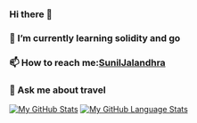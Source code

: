 ### Hi there 👋

<!--
**suniljalandhra/suniljalandhra** is a ✨ _special_ ✨ repository because its `README.md` (this file) appears on your GitHub profile.

Here are some ideas to get you started:

- 🔭 I’m currently working on ...
- 🌱 I’m currently learning ...
- 👯 I’m looking to collaborate on ...
- 🤔 I’m looking for help with ...
- 💬 Ask me about ...
- 📫 How to reach me: ...
- 😄 Pronouns: ...
- ⚡ Fun fact: ...
-->
 ### 🌱 I’m currently learning solidity and go
 ### 📫 How to reach me:[SunilJalandhra](https://twitter.com/suniljalandhra9)
 ### 💬 Ask me about travel 

[![My GitHub Stats](https://github-readme-stats.vercel.app/api/?username=suniljalandhra&count_private=true&theme=tokyonight&showicons=true)]()
[![My GitHub Language Stats](https://github-readme-stats.vercel.app/api/top-langs/?username=suniljalandhra&langs_count=5&theme=tokyonight)]()
